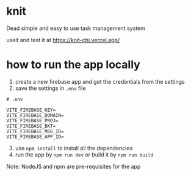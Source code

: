 # knit

Dead simple and easy to use task management system

useit and test it at https://knit-chi.vercel.app/

# how to run the app locally

1. create a new firebase app and get the credentials from the settings
2. save the settings in `.env` file
```.env
# .env

VITE_FIREBASE_KEY=
VITE_FIREBASE_DOMAIN=
VITE_FIREBASE_PROJ=
VITE_FIREBASE_BKT=
VITE_FIREBASE_MSG_ID=
VITE_FIREBASE_APP_ID=

```
3. use `npm install` to install all the dependencies
4. run the app by `npm run dev` or build it by `npm run build`

Note: NodeJS and npm are pre-requisites for the app
